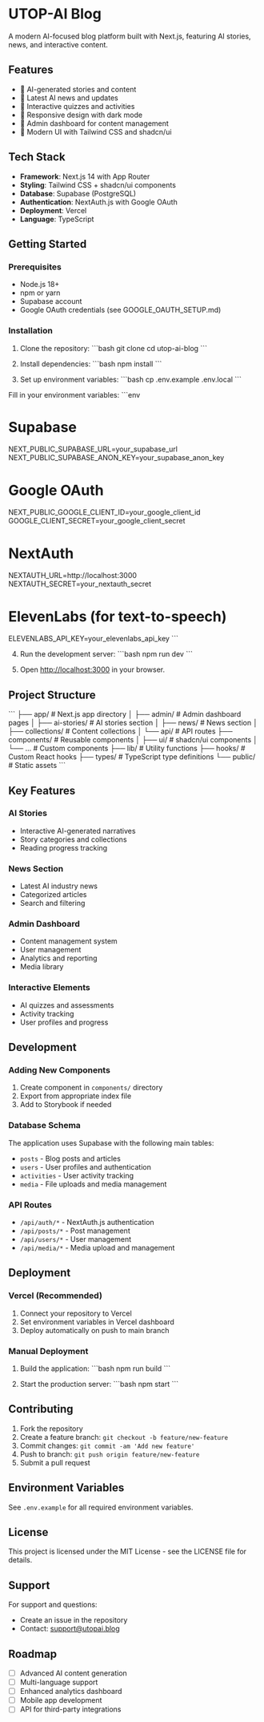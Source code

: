 # UTOP-AI Blog

A modern AI-focused blog platform built with Next.js, featuring AI stories, news, and interactive content.

## Features

- 🤖 AI-generated stories and content
- 📰 Latest AI news and updates
- 🎯 Interactive quizzes and activities
- 📱 Responsive design with dark mode
- 🔐 Admin dashboard for content management
- 🎨 Modern UI with Tailwind CSS and shadcn/ui

## Tech Stack

- **Framework**: Next.js 14 with App Router
- **Styling**: Tailwind CSS + shadcn/ui components
- **Database**: Supabase (PostgreSQL)
- **Authentication**: NextAuth.js with Google OAuth
- **Deployment**: Vercel
- **Language**: TypeScript

## Getting Started

### Prerequisites

- Node.js 18+ 
- npm or yarn
- Supabase account
- Google OAuth credentials (see GOOGLE_OAUTH_SETUP.md)

### Installation

1. Clone the repository:
\`\`\`bash
git clone <repository-url>
cd utop-ai-blog
\`\`\`

2. Install dependencies:
\`\`\`bash
npm install
\`\`\`

3. Set up environment variables:
\`\`\`bash
cp .env.example .env.local
\`\`\`

Fill in your environment variables:
\`\`\`env
# Supabase
NEXT_PUBLIC_SUPABASE_URL=your_supabase_url
NEXT_PUBLIC_SUPABASE_ANON_KEY=your_supabase_anon_key

# Google OAuth
NEXT_PUBLIC_GOOGLE_CLIENT_ID=your_google_client_id
GOOGLE_CLIENT_SECRET=your_google_client_secret

# NextAuth
NEXTAUTH_URL=http://localhost:3000
NEXTAUTH_SECRET=your_nextauth_secret

# ElevenLabs (for text-to-speech)
ELEVENLABS_API_KEY=your_elevenlabs_api_key
\`\`\`

4. Run the development server:
\`\`\`bash
npm run dev
\`\`\`

5. Open [http://localhost:3000](http://localhost:3000) in your browser.

## Project Structure

\`\`\`
├── app/                    # Next.js app directory
│   ├── admin/             # Admin dashboard pages
│   ├── ai-stories/        # AI stories section
│   ├── news/              # News section
│   ├── collections/       # Content collections
│   └── api/               # API routes
├── components/            # Reusable components
│   ├── ui/                # shadcn/ui components
│   └── ...                # Custom components
├── lib/                   # Utility functions
├── hooks/                 # Custom React hooks
├── types/                 # TypeScript type definitions
└── public/                # Static assets
\`\`\`

## Key Features

### AI Stories
- Interactive AI-generated narratives
- Story categories and collections
- Reading progress tracking

### News Section
- Latest AI industry news
- Categorized articles
- Search and filtering

### Admin Dashboard
- Content management system
- User management
- Analytics and reporting
- Media library

### Interactive Elements
- AI quizzes and assessments
- Activity tracking
- User profiles and progress

## Development

### Adding New Components

1. Create component in `components/` directory
2. Export from appropriate index file
3. Add to Storybook if needed

### Database Schema

The application uses Supabase with the following main tables:
- `posts` - Blog posts and articles
- `users` - User profiles and authentication
- `activities` - User activity tracking
- `media` - File uploads and media management

### API Routes

- `/api/auth/*` - NextAuth.js authentication
- `/api/posts/*` - Post management
- `/api/users/*` - User management
- `/api/media/*` - Media upload and management

## Deployment

### Vercel (Recommended)

1. Connect your repository to Vercel
2. Set environment variables in Vercel dashboard
3. Deploy automatically on push to main branch

### Manual Deployment

1. Build the application:
\`\`\`bash
npm run build
\`\`\`

2. Start the production server:
\`\`\`bash
npm start
\`\`\`

## Contributing

1. Fork the repository
2. Create a feature branch: `git checkout -b feature/new-feature`
3. Commit changes: `git commit -am 'Add new feature'`
4. Push to branch: `git push origin feature/new-feature`
5. Submit a pull request

## Environment Variables

See `.env.example` for all required environment variables.

## License

This project is licensed under the MIT License - see the LICENSE file for details.

## Support

For support and questions:
- Create an issue in the repository
- Contact: support@utopai.blog

## Roadmap

- [ ] Advanced AI content generation
- [ ] Multi-language support
- [ ] Enhanced analytics dashboard
- [ ] Mobile app development
- [ ] API for third-party integrations
